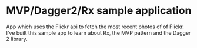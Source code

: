 # MVP/Dagger2/Rx sample application
App which uses the Flickr api to fetch the most recent photos of of Flickr. 
I've built this sample app to learn about Rx, the MVP pattern and the Dagger 2 library. 
